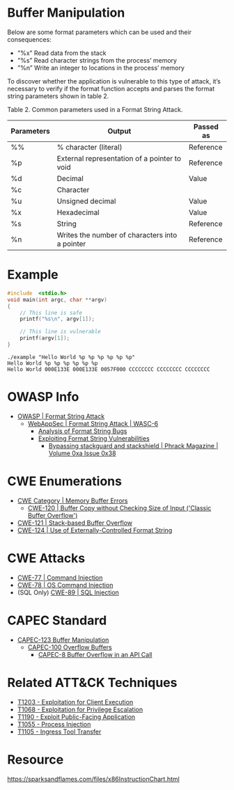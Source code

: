# Buffer Manipulation

Below are some format parameters which can be used and their consequences:

- ”%x” Read data from the stack
- ”%s” Read character strings from the process’ memory
- ”%n” Write an integer to locations in the process’ memory

To discover whether the application is vulnerable to this type of attack, it’s necessary to verify if the format function accepts and parses the format string parameters shown in table 2.

Table 2. Common parameters used in a Format String Attack.

| Parameters | Output | Passed as |
|------------|--------|-----------|
|%%| % character (literal)|	Reference |
|%p| External representation of a pointer to void | Reference |
|%d|Decimal|Value|
|%c|Character|	| 
|%u|Unsigned decimal|Value|
|%x|Hexadecimal|Value|
|%s|String|Reference|
|%n|Writes the number of characters into a pointer|Reference|

# Example
```c
#include  <stdio.h> 
void main(int argc, char **argv)
{
	// This line is safe
	printf("%s\n", argv[1]);

	// This line is vulnerable
	printf(argv[1]);
}
```
```
./example "Hello World %p %p %p %p %p %p"
Hello World %p %p %p %p %p %p
Hello World 000E133E 000E133E 0057F000 CCCCCCCC CCCCCCCC CCCCCCCC
```
# OWASP Info
- [OWASP | Format String Attack](https://owasp.org/www-community/attacks/Format_string_attack)
  - [WebAppSec | Format String Attack | WASC-6](http://projects.webappsec.org/w/page/13246926/Format%20String)
    - [Analysis of Format String Bugs](https://www.cs.cornell.edu/courses/cs513/2005fa/paper.format-bug-analysis.pdf)
    - [Exploiting Format String Vulnerabilities](https://julianor.tripod.com/bc/formatstring-1.2.pdf)
      - [Bypassing stackguard and stackshield | Phrack Magazine | Volume 0xa Issue 0x38 ](http://phrack.org/issues/56/5.html)

# CWE Enumerations

- [CWE Category | Memory Buffer Errors](https://cwe.mitre.org/data/definitions/1218.html)
  - [CWE-120 | Buffer Copy without Checking Size of Input ('Classic Buffer Overflow')](https://cwe.mitre.org/data/definitions/120.html)
- [CWE-121 | Stack-based Buffer Overflow](https://cwe.mitre.org/data/definitions/121.html)
- [CWE-124 | Use of Externally-Controlled Format String](https://cwe.mitre.org/data/definitions/134.html)
# CWE Attacks
- [CWE-77 | Command Injection](https://cwe.mitre.org/data/definitions/77.html)
- [CWE-78 | OS Command Injection](https://cwe.mitre.org/data/definitions/78.html)
- (SQL Only) [CWE-89 | SQL Injection](http://cwe.mitre.org/data/definitions/77.html)

# CAPEC Standard
- [CAPEC-123 Buffer Manipulation](https://capec.mitre.org/data/definitions/123.html)
  - [CAPEC-100 Overflow Buffers](https://capec.mitre.org/data/definitions/100.html)
    - [CAPEC-8 Buffer Overflow in an API Call](https://capec.mitre.org/data/definitions/8.html)

# Related ATT&CK Techniques

- [T1203 - Exploitation for Client Execution](https://attack.mitre.org/techniques/T1203/)
- [T1068 - Exploitation for Privilege Escalation](https://attack.mitre.org/techniques/T1068/)
- [T1190 - Exploit Public-Facing Application](https://attack.mitre.org/techniques/T1190/)
- [T1055 - Process Injection](https://attack.mitre.org/techniques/T1055/)
- [T1105 - Ingress Tool Transfer](https://attack.mitre.org/techniques/T1105/)

# Resource

https://sparksandflames.com/files/x86InstructionChart.html